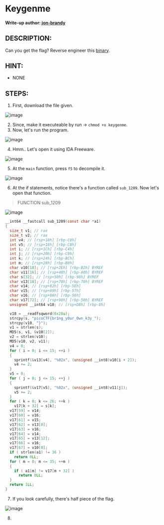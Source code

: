 # Keygenme
#### Write-up author: [jon-brandy](https://github.com/jon-brandy)
## DESCRIPTION:
Can you get the flag? 
Reverse engineer this [binary]().
## HINT:
- NONE
## STEPS:
1. First, download the file given.

![image](https://user-images.githubusercontent.com/70703371/183235700-6d1e0d57-c5a2-4f0b-b5d3-4ba184d5d45b.png)

2. Since, make it executeable by run -> `chmod +x keygenme`.
3. Now, let's run the program.

![image](https://user-images.githubusercontent.com/70703371/183235724-cd305486-62c1-43dd-b442-fdfe5be70baf.png)

4. Hmm.. Let's open it using IDA Freeware.

![image](https://user-images.githubusercontent.com/70703371/183235787-e14b4c4f-8c8d-4a27-8d34-843f53d36f2e.png)

5. At the `main` function, press `f5` to decompile it.

![image](https://user-images.githubusercontent.com/70703371/183235867-b82da72c-e8aa-4ea1-a8c2-d79bc129078d.png)

6. At the if statements, notice there's a function called `sub_1209`. Now let's open that function.

> FUNCTION sub_1209

![image](https://user-images.githubusercontent.com/70703371/183235909-a09d185e-70d0-4005-8d2b-381e31064cde.png)

```c
__int64 __fastcall sub_1209(const char *a1)
{
  size_t v1; // rax
  size_t v2; // rax
  int v4; // [rsp+18h] [rbp-C8h]
  int v5; // [rsp+18h] [rbp-C8h]
  int i; // [rsp+1Ch] [rbp-C4h]
  int j; // [rsp+20h] [rbp-C0h]
  int k; // [rsp+24h] [rbp-BCh]
  int m; // [rsp+28h] [rbp-B8h]
  char v10[18]; // [rsp+2Eh] [rbp-B2h] BYREF
  char v11[16]; // [rsp+40h] [rbp-A0h] BYREF
  char s[32]; // [rsp+50h] [rbp-90h] BYREF
  char v13[18]; // [rsp+70h] [rbp-70h] BYREF
  char v14; // [rsp+82h] [rbp-5Eh]
  char v15; // [rsp+89h] [rbp-57h]
  char v16; // [rsp+8Ah] [rbp-56h]
  char v17[72]; // [rsp+90h] [rbp-50h] BYREF
  unsigned __int64 v18; // [rsp+D8h] [rbp-8h]

  v18 = __readfsqword(0x28u);
  strcpy(s, "picoCTF{br1ng_y0ur_0wn_k3y_");
  strcpy(v10, "}");
  v1 = strlen(s);
  MD5(s, v1, &v10[2]);
  v2 = strlen(v10);
  MD5(v10, v2, v11);
  v4 = 0;
  for ( i = 0; i <= 15; ++i )
  {
    sprintf(&v13[v4], "%02x", (unsigned __int8)v10[i + 2]);
    v4 += 2;
  }
  v5 = 0;
  for ( j = 0; j <= 15; ++j )
  {
    sprintf(&v17[v5], "%02x", (unsigned __int8)v11[j]);
    v5 += 2;
  }
  for ( k = 0; k <= 26; ++k )
    v17[k + 32] = s[k];
  v17[59] = v14;
  v17[60] = v16;
  v17[61] = v15;
  v17[62] = v13[0];
  v17[63] = v16;
  v17[64] = v14;
  v17[65] = v13[12];
  v17[66] = v16;
  v17[67] = v10[0];
  if ( strlen(a1) != 36 )
    return 0LL;
  for ( m = 0; m <= 35; ++m )
  {
    if ( a1[m] != v17[m + 32] )
      return 0LL;
  }
  return 1LL;
}
```

7. If you look carefully, there's half piece of the flag.

![image](https://user-images.githubusercontent.com/70703371/183235949-5b320bf7-457a-4790-b72d-dc520949c2b4.png)

8. 
